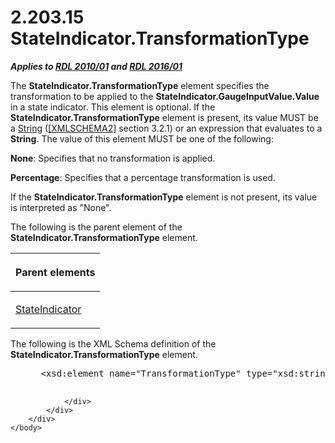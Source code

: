 <html dir="LTR" xmlns:mshelp="http://msdn.microsoft.com/mshelp" xmlns:ddue="http://ddue.schemas.microsoft.com/authoring/2003/5" xmlns:xlink="http://www.w3.org/1999/xlink" xmlns:tool="http://www.microsoft.com/tooltip">
    <head>
        <meta http-equiv="Content-Type" content="text/html; CHARSET=utf-8"></meta>
        <meta name="save" content="history"></meta>
        <title>2.203.15 StateIndicator.TransformationType</title>
        <xml>
            <mshelp:toctitle title="2.203.15 StateIndicator.TransformationType"></mshelp:toctitle>
            <mshelp:rltitle title="[MS-RDL]: StateIndicator.TransformationType"></mshelp:rltitle>
            <mshelp:keyword index="A" term="47a21038-4f4f-4fc6-93a3-aa5270427f28"></mshelp:keyword>
            <mshelp:attr name="DCSext.ContentType" value="open specification"></mshelp:attr>
            <mshelp:attr name="AssetID" value="47a21038-4f4f-4fc6-93a3-aa5270427f28"></mshelp:attr>
            <mshelp:attr name="TopicType" value="kbRef"></mshelp:attr>
            <mshelp:attr name="DCSext.Title" value="[MS-RDL]: StateIndicator.TransformationType" />
        </xml>
    </head>
    <body>
        <div id="header">
            <h1 class="heading">2.203.15 StateIndicator.TransformationType</h1>
        </div>
        <div id="mainSection">
            <div id="mainBody">
                <div id="allHistory" class="saveHistory"></div>
                <div id="sectionSection0" class="section" name="collapseableSection">
                    

<p><b><i>Applies to </i></b><a href="3428e690-a348-4ec7-8a6a-8efb42d2cdee.htm"><b><i>RDL 2010/01</i></b></a><b><i>
and </i></b><a href="52ce3983-2bfc-4e72-9359-42aaf5fe4509.htm"><b><i>RDL 2016/01</i></b></a></p>

<p>The <b>StateIndicator.TransformationType</b> element
specifies the transformation to be applied to the <b>StateIndicator.GaugeInputValue.Value</b>
in a state indicator. This element is optional. If the <b>StateIndicator.TransformationType</b>
element is present, its value MUST be a <a href="1ed81ef3-a683-45e3-aaad-bd2bbe71bc3d.htm">String</a> (<a href="https://go.microsoft.com/fwlink/?LinkId=90610">[XMLSCHEMA2]</a> section
3.2.1) or an expression that evaluates to a <b>String</b>. The value of this
element MUST be one of the following:</p>

<p><b>None</b>: Specifies that no transformation is
applied.</p>

<p><b>Percentage</b>: Specifies that a percentage
transformation is used.</p>

<p>If the <b>StateIndicator.TransformationType</b> element is
not present, its value is interpreted as &quot;None&quot;.</p>

<p>The following is the parent element of the <b>StateIndicator.TransformationType</b>
element.</p>

<table>
 <thead>
  <tr>
   <th>
   <p>Parent elements</p>
   </th>
  </tr>
 </thead>
 <tr>
  <td>
  <p><a href="a2711217-7047-4b0a-86d1-d01b5479e2cb.htm">StateIndicator</a></p>
  </td>
 </tr>
</table>

<p>The following is the XML Schema definition of the <b>StateIndicator.TransformationType</b>
element.</p>

<dl>
<dd>
<div><pre> &lt;xsd:element name=&quot;TransformationType&quot; type=&quot;xsd:string&quot; minOccurs=&quot;0&quot; /&gt;    
            
</pre></div>
</dd></dl>


                </div>
            </div>
        </div>
    </body>
</html>